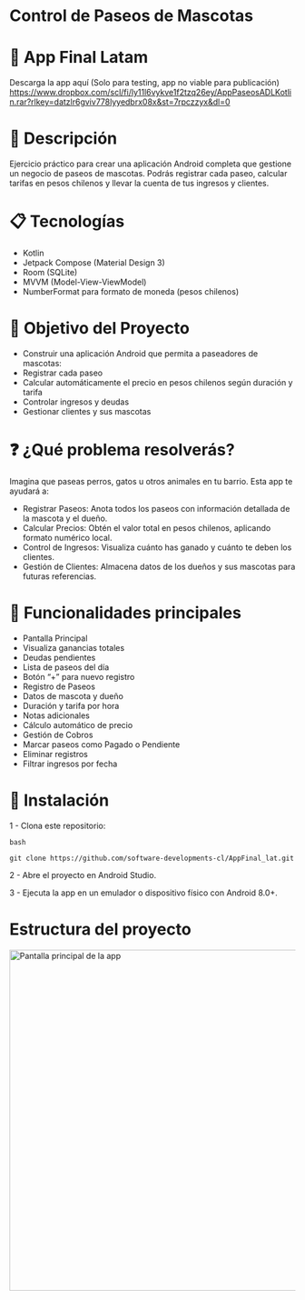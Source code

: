 # Control de Paseos de Mascotas

# 📱 App Final Latam 
Descarga la app aquí (Solo para testing, app no viable para publicación)
https://www.dropbox.com/scl/fi/ly11l6vykve1f2tzq26ey/AppPaseosADLKotlin.rar?rlkey=datzlr6gviv778lyyedbrx08x&st=7rpczzyx&dl=0

# 📖 Descripción
Ejercicio práctico para crear una aplicación Android completa que gestione un negocio de paseos de mascotas. Podrás registrar cada paseo, calcular tarifas en pesos chilenos y llevar la cuenta de tus ingresos y clientes.

# 📋 Tecnologías
- Kotlin
- Jetpack Compose (Material Design 3)
- Room (SQLite)
- MVVM (Model-View-ViewModel)
- NumberFormat para formato de moneda (pesos chilenos)

# 🎯 Objetivo del Proyecto
- Construir una aplicación Android que permita a paseadores de mascotas:
- Registrar cada paseo
- Calcular automáticamente el precio en pesos chilenos según duración y tarifa
- Controlar ingresos y deudas
- Gestionar clientes y sus mascotas

# ❓ ¿Qué problema resolverás?
Imagina que paseas perros, gatos u otros animales en tu barrio. Esta app te ayudará a:

- Registrar Paseos: Anota todos los paseos con información detallada de la mascota y el dueño.
- Calcular Precios: Obtén el valor total en pesos chilenos, aplicando formato numérico local.
- Control de Ingresos: Visualiza cuánto has ganado y cuánto te deben los clientes.
- Gestión de Clientes: Almacena datos de los dueños y sus mascotas para futuras referencias.

# 🔧 Funcionalidades principales
- Pantalla Principal
- Visualiza ganancias totales
- Deudas pendientes
- Lista de paseos del día
- Botón “+” para nuevo registro
- Registro de Paseos
- Datos de mascota y dueño
- Duración y tarifa por hora
- Notas adicionales
- Cálculo automático de precio
- Gestión de Cobros
- Marcar paseos como Pagado o Pendiente
- Eliminar registros
- Filtrar ingresos por fecha

# 🚀 Instalación
1 - Clona este repositorio:
```
bash

git clone https://github.com/software-developments-cl/AppFinal_lat.git

```
2 - Abre el proyecto en Android Studio.

3 - Ejecuta la app en un emulador o dispositivo físico con Android 8.0+.

# Estructura del proyecto
<img src="https://github.com/user-attachments/assets/4ec58fa2-006c-4b81-8c99-e705926ee531" alt="Pantalla principal de la app" width="600" />



